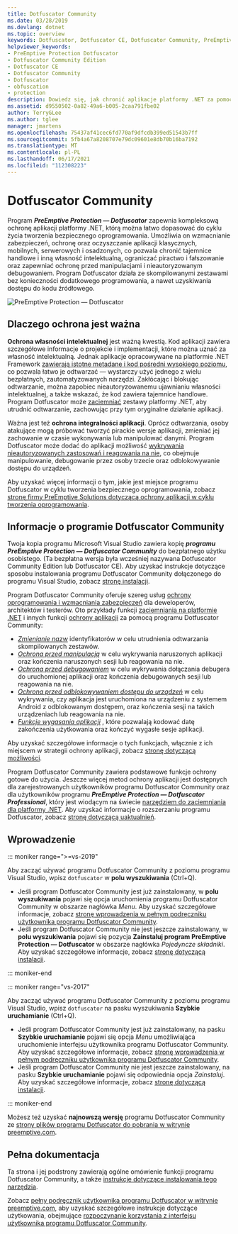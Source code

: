 ```yaml
---
title: Dotfuscator Community
ms.date: 03/28/2019
ms.devlang: dotnet
ms.topic: overview
keywords: Dotfuscator, Dotfuscator CE, Dotfuscator Community, PreEmptive, PreEmptive Solutions, PreEmptive Protection, ochrona, community edition, zaciemnianie, .NET, bezpłatne, Visual Studio 2019, Visual Studio 2017, Visual Studio
helpviewer_keywords:
- PreEmptive Protection Dotfuscator
- Dotfuscator Community Edition
- Dotfuscator CE
- Dotfuscator Community
- Dotfuscator
- obfuscation
- protection
description: Dowiedz się, jak chronić aplikacje platformy .NET za pomocą bezpłatnej kopii programu Dotfuscator Community zawartej w programie Visual Studio.
ms.assetid: d9550502-0a82-49a6-b005-2caa791fbe02
author: TerryGLee
ms.author: tglee
manager: jmartens
ms.openlocfilehash: 75437af41cec6fd770af9dfcdb399ed51543b7ff
ms.sourcegitcommit: 5fb4a67a8208707e79dc09601e8db70b16ba7192
ms.translationtype: MT
ms.contentlocale: pl-PL
ms.lasthandoff: 06/17/2021
ms.locfileid: "112308223"
---
```

# <a name="dotfuscator-community"></a>Dotfuscator Community

Program ***PreEmptive Protection — Dotfuscator*** zapewnia kompleksową ochronę aplikacji platformy .NET, którą można łatwo dopasować do cyklu życia tworzenia bezpiecznego oprogramowania.
Umożliwia on wzmacnianie zabezpieczeń, ochronę oraz oczyszczanie aplikacji klasycznych, mobilnych, serwerowych i osadzonych, co pozwala chronić tajemnice handlowe i inną własność intelektualną, ograniczać piractwo i fałszowanie oraz zapewniać ochronę przed manipulacjami i nieautoryzowanym debugowaniem.
Program Dotfuscator działa ze skompilowanymi zestawami bez konieczności dodatkowego programowania, a nawet uzyskiwania dostępu do kodu źródłowego.

![PreEmptive Protection — Dotfuscator](media/header.svg)

## <a name="why-protection-matters"></a>Dlaczego ochrona jest ważna

**Ochrona własności intelektualnej** jest ważną kwestią.
Kod aplikacji zawiera szczegółowe informacje o projekcie i implementacji, które można uznać za własność intelektualną.
Jednak aplikacje opracowywane na platformie .NET Framework [zawierają istotne metadane i kod pośredni wysokiego poziomu][assemblies], co pozwala łatwo je odtwarzać — wystarczy użyć jednego z wielu bezpłatnych, zautomatyzowanych narzędzi.
Zakłócając i blokując odtwarzanie, można zapobiec nieautoryzowanemu ujawnianiu własności intelektualnej, a także wskazać, że kod zawiera tajemnice handlowe.
Program Dotfuscator może [zaciemniać][obfuscation] zestawy platformy .NET, aby utrudnić odtwarzanie, zachowując przy tym oryginalne działanie aplikacji.

Ważna jest też **ochrona integralności aplikacji**.
Oprócz odtwarzania, osoby atakujące mogą próbować tworzyć pirackie wersje aplikacji, zmieniać jej zachowanie w czasie wykonywania lub manipulować danymi.
Program Dotfuscator może dodać do aplikacji możliwość [wykrywania nieautoryzowanych zastosowań i reagowania na nie][checks], co obejmuje manipulowanie, debugowanie przez osoby trzecie oraz odblokowywanie dostępu do urządzeń.

Aby uzyskać więcej informacji o tym, jakie jest miejsce programu Dotfuscator w cyklu tworzenia bezpiecznego oprogramowania, zobacz [stronę firmy PreEmptive Solutions dotyczącą ochrony aplikacji w cyklu tworzenia oprogramowania][sdl-protection].

## <a name="about-dotfuscator-community"></a>Informacje o programie Dotfuscator Community

Twoja kopia programu Microsoft Visual Studio zawiera kopię ***programu PreEmptive Protection — Dotfuscator Community*** do bezpłatnego użytku osobistego.
(Ta bezpłatna wersja była wcześniej nazywana Dotfuscator Community Edition lub Dotfuscator CE). Aby uzyskać instrukcje dotyczące sposobu instalowania programu Dotfuscator Community dołączonego do programu Visual Studio, zobacz [stronę instalacji][install].

Program Dotfuscator Community oferuje szereg usług [ochrony oprogramowania i wzmacniania zabezpieczeń][software-protection] dla deweloperów, architektów i testerów.
Oto przykłady funkcji [zaciemniania na platformie .NET][obfuscation] i innych funkcji [ochrony aplikacji][app-protection] za pomocą programu Dotfuscator Community:

* *[Zmienianie nazw][renaming]* identyfikatorów w celu utrudnienia odtwarzania skompilowanych zestawów.
* *[Ochrona przed manipulacją][tamper]* w celu wykrywania naruszonych aplikacji oraz kończenia naruszonych sesji lub reagowania na nie.
* *[Ochrona przed debugowaniem][debug]* w celu wykrywania dołączania debugera do uruchomionej aplikacji oraz kończenia debugowanych sesji lub reagowania na nie.
* *[Ochrona przed odblokowywaniem dostępu do urządzeń][root]* w celu wykrywania, czy aplikacja jest uruchomiona na urządzeniu z systemem Android z odblokowanym dostępem, oraz kończenia sesji na takich urządzeniach lub reagowania na nie.
* *[Funkcje wygasania aplikacji][shelflife]* , które pozwalają kodować datę zakończenia użytkowania oraz kończyć wygasłe sesje aplikacji.

Aby uzyskać szczegółowe informacje o tych funkcjach, włącznie z ich miejscem w strategii ochrony aplikacji, zobacz [stronę dotyczącą możliwości][capabilities].

Program Dotfuscator Community zawiera podstawowe funkcje ochrony gotowe do użycia.
Jeszcze więcej metod ochrony aplikacji jest dostępnych dla zarejestrowanych użytkowników programu Dotfuscator Community oraz dla użytkowników programu ***PreEmptive Protection — Dotfuscator Professional***, który jest wiodącym na świecie [narzędziem do zaciemniania dla platformy .NET][net-obfuscator].
Aby uzyskać informacje o rozszerzaniu programu Dotfuscator, zobacz [stronę dotyczącą uaktualnień][upgrades].

## <a name="getting-started"></a>Wprowadzenie

::: moniker range=">=vs-2019"

Aby zacząć używać programu Dotfuscator Community z poziomu programu Visual Studio, wpisz `dotfuscator` w **polu wyszukiwania** (Ctrl+Q).

* Jeśli program Dotfuscator Community jest już zainstalowany, w **polu wyszukiwania** pojawi się opcja uruchomienia programu Dotfuscator Community w obszarze nagłówka *Menu*. Aby uzyskać szczegółowe informacje, zobacz [stronę wprowadzenia w pełnym podręczniku użytkownika programu Dotfuscator Community][get-started].
* Jeśli program Dotfuscator Community nie jest jeszcze zainstalowany, w **polu wyszukiwania** pojawi się pozycja **Zainstaluj program PreEmptive Protection — Dotfuscator** w obszarze nagłówka *Pojedyncze składniki*. Aby uzyskać szczegółowe informacje, zobacz [stronę dotyczącą instalacji][install].

::: moniker-end

::: moniker range="vs-2017"

Aby zacząć używać programu Dotfuscator Community z poziomu programu Visual Studio, wpisz `dotfuscator` na pasku wyszukiwania **Szybkie uruchamianie** (Ctrl+Q).

* Jeśli program Dotfuscator Community jest już zainstalowany, na pasku **Szybkie uruchamianie** pojawi się opcja *Menu* umożliwiająca uruchomienie interfejsu użytkownika programu Dotfuscator Community. Aby uzyskać szczegółowe informacje, zobacz [stronę wprowadzenia w pełnym podręczniku użytkownika programu Dotfuscator Community][get-started].
* Jeśli program Dotfuscator Community nie jest jeszcze zainstalowany, na pasku **Szybkie uruchamianie** pojawi się odpowiednia opcja *Zainstaluj*. Aby uzyskać szczegółowe informacje, zobacz [stronę dotyczącą instalacji][install].

::: moniker-end

Możesz też uzyskać **najnowszą wersję** programu Dotfuscator Community ze [strony plików programu Dotfuscator do pobrania w witrynie preemptive.com][download].

## <a name="full-documentation"></a>Pełna dokumentacja

Ta strona i jej podstrony zawierają ogólne omówienie funkcji programu Dotfuscator Community, a także [instrukcje dotyczące instalowania tego narzędzia][install].

Zobacz [pełny podręcznik użytkownika programu Dotfuscator w witrynie preemptive.com][full], aby uzyskać szczegółowe instrukcje dotyczące użytkowania, obejmujące [rozpoczynanie korzystania z interfejsu użytkownika programu Dotfuscator Community][get-started].

<!-- Copyright © 2019 PreEmptive Solutions, LLC -->

[assemblies]:  /dotnet/standard/assembly-format
[software-protection]:  https://www.preemptive.com/software-protection
[obfuscation]:  https://www.preemptive.com/obfuscation
[app-protection]:  https://www.preemptive.com/application-protection
[sdl-protection]:  https://www.preemptive.com/solutions/SDL-App-Protection
[net-obfuscator]:  https://www.preemptive.com/products/dotfuscator/overview
[download]:  https://www.preemptive.com/products/dotfuscator/downloads

[install]:  install.md
[capabilities]:  capabilities.md
[upgrades]:  upgrades.md

[get-started]:  https://www.preemptive.com/dotfuscator/ce/docs/help/gui_getstarted.html

[renaming]:  https://www.preemptive.com/dotfuscator/ce/docs/help/obfuscation_renaming.html

[checks]:  https://www.preemptive.com/dotfuscator/ce/docs/help/checks_overview.html
[tamper]:  https://www.preemptive.com/dotfuscator/ce/docs/help/checks_tamper.html
[debug]:  https://www.preemptive.com/dotfuscator/ce/docs/help/checks_debug.html
[root]: https://www.preemptive.com/dotfuscator/ce/docs/help/checks_root.html
[shelflife]:  https://www.preemptive.com/dotfuscator/ce/docs/help/checks_shelflife.html

[full]:  https://www.preemptive.com/dotfuscator/ce/docs/help/index.html
